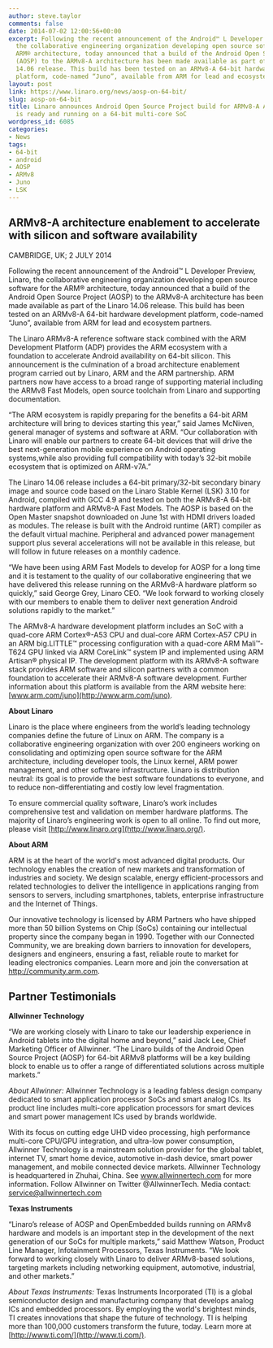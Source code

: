 ```yaml
---
author: steve.taylor
comments: false
date: 2014-07-02 12:00:56+00:00
excerpt: Following the recent announcement of the Android™ L Developer Preview, Linaro,
  the collaborative engineering organization developing open source software for the
  ARM® architecture, today announced that a build of the Android Open Source Project
  (AOSP) to the ARMv8-A architecture has been made available as part of the Linaro
  14.06 release. This build has been tested on an ARMv8-A 64-bit hardware development
  platform, code-named “Juno”, available from ARM for lead and ecosystem partners.
layout: post
link: https://www.linaro.org/news/aosp-on-64-bit/
slug: aosp-on-64-bit
title: Linaro announces Android Open Source Project build for ARMv8-A Architecture
  is ready and running on a 64-bit multi-core SoC
wordpress_id: 6085
categories:
- News
tags:
- 64-bit
- android
- AOSP
- ARMv8
- Juno
- LSK
---
```


## ARMv8-A architecture enablement to accelerate with silicon and software availability


CAMBRIDGE, UK; 2 JULY 2014

Following the recent announcement of the Android™ L Developer Preview, Linaro, the collaborative engineering organization developing open source software for the ARM® architecture, today announced that a build of the Android Open Source Project (AOSP) to the ARMv8-A architecture has been made available as part of the Linaro 14.06 release. This build has been tested on an ARMv8-A 64-bit hardware development platform, code-named “Juno”, available from ARM for lead and ecosystem partners.

The Linaro ARMv8-A reference software stack combined with the ARM Development Platform (ADP) provides the ARM ecosystem with a foundation to accelerate Android availability on 64-bit silicon. This announcement is the culmination of a broad architecture enablement program carried out by Linaro, ARM and the ARM partnership. ARM partners now have access to a broad range of supporting material including the ARMv8 Fast Models, open source toolchain from Linaro and supporting documentation.

“The ARM ecosystem is rapidly preparing for the benefits a 64-bit ARM architecture will bring to devices starting this year,” said James McNiven, general manager of systems and software at ARM. “Our collaboration with Linaro will enable our partners to create 64-bit devices that will drive the best next-generation mobile experience on Android operating systems,while also providing full compatibility with today’s 32-bit mobile ecosystem that is optimized on ARM-v7A.”

The Linaro 14.06 release includes a 64-bit primary/32-bit secondary binary image and source code based on the Linaro Stable Kernel (LSK) 3.10 for Android, compiled with GCC 4.9 and tested on both the ARMv8-A 64-bit hardware platform and ARMv8-A Fast Models. The AOSP is based on the Open Master snapshot downloaded on June 1st with HDMI drivers loaded as modules. The release is built with the Android runtime (ART) compiler as the default virtual machine. Peripheral and advanced power management support plus several accelerations will not be available in this release, but will follow in future releases on a monthly cadence.

“We have been using ARM Fast Models to develop for AOSP for a long time and it is testament to the quality of our collaborative engineering that we have delivered this release running on the ARMv8-A hardware platform so quickly,” said George Grey, Linaro CEO. “We look forward to working closely with our members to enable them to deliver next generation Android solutions rapidly to the market.”

The ARMv8-A hardware development platform includes an SoC with a quad-core ARM Cortex®-A53 CPU and dual-core ARM Cortex-A57 CPU in an ARM big.LITTLE™ processing configuration with a quad-core ARM Mali™-T624 GPU linked via ARM CoreLink™ system IP and implemented using ARM Artisan® physical IP. The development platform with its ARMv8-A software stack provides ARM software and silicon partners with a common foundation to accelerate their ARMv8-A software development. Further information about this platform is available from the ARM website here: [www.arm.com/juno](http://www.arm.com/juno).

**About Linaro**

Linaro is the place where engineers from the world’s leading technology companies define the future of Linux on ARM. The company is a collaborative engineering organization with over 200 engineers working on consolidating and optimizing open source software for the ARM architecture, including developer tools, the Linux kernel, ARM power management, and other software infrastructure. Linaro is distribution neutral: its goal is to provide the best software foundations to everyone, and to reduce non-differentiating and costly low level fragmentation.

To ensure commercial quality software, Linaro’s work includes comprehensive test and validation on member hardware platforms. The majority of Linaro’s engineering work is open to all online. To find out more, please visit [http://www.linaro.org](http://www.linaro.org/).

**About ARM**

ARM is at the heart of the world's most advanced digital products. Our technology enables the creation of new markets and transformation of industries and society. We design scalable, energy efficient-processors and related technologies to deliver the intelligence in applications ranging from sensors to servers, including smartphones, tablets, enterprise infrastructure and the Internet of Things.

Our innovative technology is licensed by ARM Partners who have shipped more than 50 billion Systems on Chip (SoCs) containing our intellectual property since the company began in 1990. Together with our Connected Community, we are breaking down barriers to innovation for developers, designers and engineers, ensuring a fast, reliable route to market for leading electronics companies. Learn more and join the conversation at http://community.arm.com.


## **Partner Testimonials**


**Allwinner Technology**

“We are working closely with Linaro to take our leadership experience in Android tablets into the digital home and beyond,” said Jack Lee, Chief Marketing Officer of Allwinner. “The Linaro builds of the Android Open Source Project (AOSP) for 64-bit ARMv8 platforms will be a key building block to enable us to offer a range of differentiated solutions across multiple markets.”

_About Allwinner:_ Allwinner Technology is a leading fabless design company dedicated to smart application processor SoCs and smart analog ICs. Its product line includes multi-core application processors for smart devices and smart power management ICs used by brands worldwide.

With its focus on cutting edge UHD video processing, high performance multi-core CPU/GPU integration, and ultra-low power consumption, Allwinner Technology is a mainstream solution provider for the global tablet, internet TV, smart home device, automotive in-dash device, smart power management, and mobile connected device markets. Allwinner Technology is headquartered in Zhuhai, China. See www.allwinnertech.com for more information. Follow Allwinner on Twitter @AllwinnerTech. Media contact: service@allwinnertech.com

**Texas Instruments**

“Linaro’s release of AOSP and OpenEmbedded builds running on ARMv8 hardware and models is an important step in the development of the next generation of our SoCs for multiple markets,” said Matthew Watson, Product Line Manager, Infotainment Processors, Texas Instruments. “We look forward to working closely with Linaro to deliver ARMv8-based solutions, targeting markets including networking equipment, automotive, industrial, and other markets.”

_About Texas Instruments:_ Texas Instruments Incorporated (TI) is a global semiconductor design and manufacturing company that develops analog ICs and embedded processors. By employing the world's brightest minds, TI creates innovations that shape the future of technology. TI is helping more than 100,000 customers transform the future, today. Learn more at [http://www.ti.com/](http://www.ti.com/).
